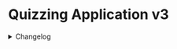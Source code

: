 # Quizzing Application v3

<details>
<summary>Changelog</summary>


<h1>Changelog</h1>

<details>
<summary>Theming Utility</summary>

<ul>
<li><b>[NEW]</b> Install as many themes at once as you like; choose between them from the Theming Utility.</li>
<li><b>[NEW]</b> Smart contrast checking.</li>
<li><b>[NEW]</b> DOWNLOAD themes directly from an online server</li>
</ul>

</details>

<details>
<summary>Installer</summary>
<ul>
<li><b>[OVERHAUL]</b> Installer now downloads files; automatic updates enabled; install latest version automatically.</li>
<li><b>[NEW]</b> Conditionally installs addons (e.g., "Official Theme Addons" package)</li>
</ul>
</details>

</details>
